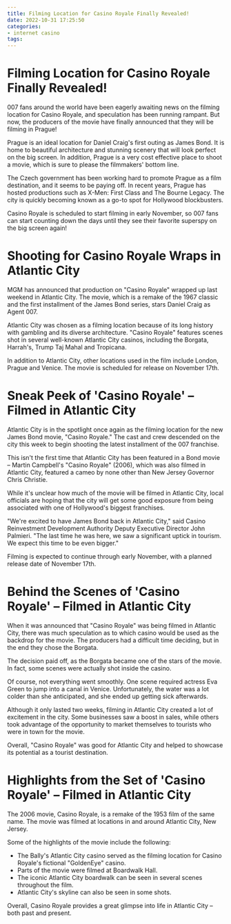 ```yaml
---
title: Filming Location for Casino Royale Finally Revealed!
date: 2022-10-31 17:25:50
categories:
- internet casino
tags:
---
```



#  Filming Location for Casino Royale Finally Revealed!

007 fans around the world have been eagerly awaiting news on the filming location for Casino Royale, and speculation has been running rampant. But now, the producers of the movie have finally announced that they will be filming in Prague!

Prague is an ideal location for Daniel Craig's first outing as James Bond. It is home to beautiful architecture and stunning scenery that will look perfect on the big screen. In addition, Prague is a very cost effective place to shoot a movie, which is sure to please the filmmakers' bottom line.

The Czech government has been working hard to promote Prague as a film destination, and it seems to be paying off. In recent years, Prague has hosted productions such as X-Men: First Class and The Bourne Legacy. The city is quickly becoming known as a go-to spot for Hollywood blockbusters.

Casino Royale is scheduled to start filming in early November, so 007 fans can start counting down the days until they see their favorite superspy on the big screen again!

#  Shooting for Casino Royale Wraps in Atlantic City

MGM has announced that production on "Casino Royale" wrapped up last weekend in Atlantic City. The movie, which is a remake of the 1967 classic and the first installment of the James Bond series, stars Daniel Craig as Agent 007.

Atlantic City was chosen as a filming location because of its long history with gambling and its diverse architecture. "Casino Royale" features scenes shot in several well-known Atlantic City casinos, including the Borgata, Harrah's, Trump Taj Mahal and Tropicana.

In addition to Atlantic City, other locations used in the film include London, Prague and Venice. The movie is scheduled for release on November 17th.

#  Sneak Peek of 'Casino Royale' – Filmed in Atlantic City

Atlantic City is in the spotlight once again as the filming location for the new James Bond movie, "Casino Royale." The cast and crew descended on the city this week to begin shooting the latest installment of the 007 franchise.

This isn't the first time that Atlantic City has been featured in a Bond movie – Martin Campbell's "Casino Royale" (2006), which was also filmed in Atlantic City, featured a cameo by none other than New Jersey Governor Chris Christie.

While it's unclear how much of the movie will be filmed in Atlantic City, local officials are hoping that the city will get some good exposure from being associated with one of Hollywood's biggest franchises.

"We're excited to have James Bond back in Atlantic City," said Casino Reinvestment Development Authority Deputy Executive Director John Palmieri. "The last time he was here, we saw a significant uptick in tourism. We expect this time to be even bigger."

Filming is expected to continue through early November, with a planned release date of November 17th.

#  Behind the Scenes of 'Casino Royale' – Filmed in Atlantic City 

When it was announced that "Casino Royale" was being filmed in Atlantic City, there was much speculation as to which casino would be used as the backdrop for the movie. The producers had a difficult time deciding, but in the end they chose the Borgata.

The decision paid off, as the Borgata became one of the stars of the movie. In fact, some scenes were actually shot inside the casino.

Of course, not everything went smoothly. One scene required actress Eva Green to jump into a canal in Venice. Unfortunately, the water was a lot colder than she anticipated, and she ended up getting sick afterwards.

Although it only lasted two weeks, filming in Atlantic City created a lot of excitement in the city. Some businesses saw a boost in sales, while others took advantage of the opportunity to market themselves to tourists who were in town for the movie.

Overall, "Casino Royale" was good for Atlantic City and helped to showcase its potential as a tourist destination.

#  Highlights from the Set of 'Casino Royale' – Filmed in Atlantic City

The 2006 movie, Casino Royale, is a remake of the 1953 film of the same name. The movie was filmed at locations in and around Atlantic City, New Jersey.

Some of the highlights of the movie include the following:

- The Bally's Atlantic City casino served as the filming location for Casino Royale's fictional "GoldenEye" casino.
- Parts of the movie were filmed at Boardwalk Hall. 
- The iconic Atlantic City boardwalk can be seen in several scenes throughout the film. 
- Atlantic City's skyline can also be seen in some shots. 

Overall, Casino Royale provides a great glimpse into life in Atlantic City – both past and present.
